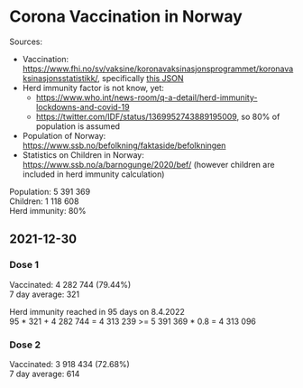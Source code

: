 # Corona Vaccination in Norway

Sources:

- Vaccination: <https://www.fhi.no/sv/vaksine/koronavaksinasjonsprogrammet/koronavaksinasjonsstatistikk/>, specifically [this JSON](https://www.fhi.no/api/chartdata/api/99119)
- Herd immunity factor is not know, yet:
  - <https://www.who.int/news-room/q-a-detail/herd-immunity-lockdowns-and-covid-19>
  - <https://twitter.com/IDF/status/1369952743889195009>, so 80% of population is assumed
- Population of Norway: <https://www.ssb.no/befolkning/faktaside/befolkningen>
- Statistics on Children in Norway: https://www.ssb.no/a/barnogunge/2020/bef/ (however children are included in herd immunity calculation)

Population: 5 391 369  
Children: 1 118 608  
Herd immunity: 80%  

## 2021-12-30

### Dose 1

Vaccinated: 4 282 744 (79.44%)  
7 day average: 321

Herd immunity reached in 95 days on 8.4.2022  
95 * 321 + 4 282 744 = 4 313 239 >= 5 391 369 * 0.8 = 4 313 096

### Dose 2

Vaccinated: 3 918 434 (72.68%)  
7 day average: 614

